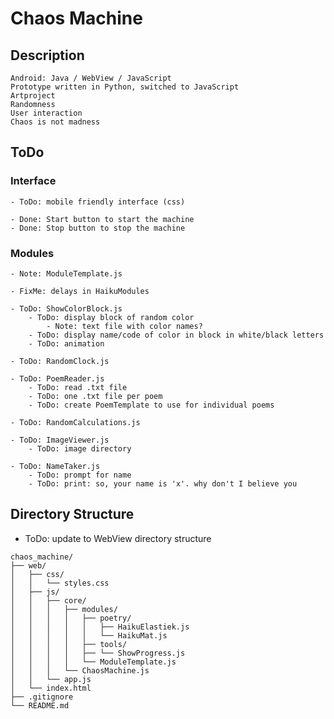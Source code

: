 # Chaos Machine


## Description
    Android: Java / WebView / JavaScript 
    Prototype written in Python, switched to JavaScript
    Artproject
    Randomness
    User interaction
    Chaos is not madness


## ToDo

### Interface
    - ToDo: mobile friendly interface (css)

    - Done: Start button to start the machine
    - Done: Stop button to stop the machine


### Modules
    - Note: ModuleTemplate.js
    
    - FixMe: delays in HaikuModules

    - ToDo: ShowColorBlock.js
        - ToDo: display block of random color
            - Note: text file with color names?
        - ToDo: display name/code of color in block in white/black letters
        - ToDo: animation

    - ToDo: RandomClock.js

    - ToDo: PoemReader.js
        - ToDo: read .txt file
        - ToDo: one .txt file per poem
        - ToDo: create PoemTemplate to use for individual poems

    - ToDo: RandomCalculations.js

    - ToDo: ImageViewer.js
        - ToDo: image directory

    - ToDo: NameTaker.js
        - ToDo: prompt for name
        - ToDo: print: so, your name is 'x'. why don't I believe you


## Directory Structure

- ToDo: update to WebView directory structure

```
chaos_machine/
├── web/
│   ├── css/
│   │   └── styles.css
│   ├── js/
│   │   ├── core/
│   │   │   ├── modules/
│   │   │   │   ├── poetry/
│   │   │   │   │   ├── HaikuElastiek.js
│   │   │   │   │   └── HaikuMat.js
│   │   │   │   ├── tools/
│   │   │   │   ├── └── ShowProgress.js
│   │   │   │   └── ModuleTemplate.js
│   │   │   └── ChaosMachine.js
│   │   └── app.js
│   └── index.html
├── .gitignore
└── README.md
```

